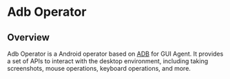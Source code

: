 # Adb Operator

## Overview

Adb Operator is a Android operator based on [ADB](https://developer.android.com/studio/command-line/adb) for GUI Agent. It provides a set of APIs to interact with the desktop environment, including taking screenshots, mouse operations, keyboard operations, and more.
